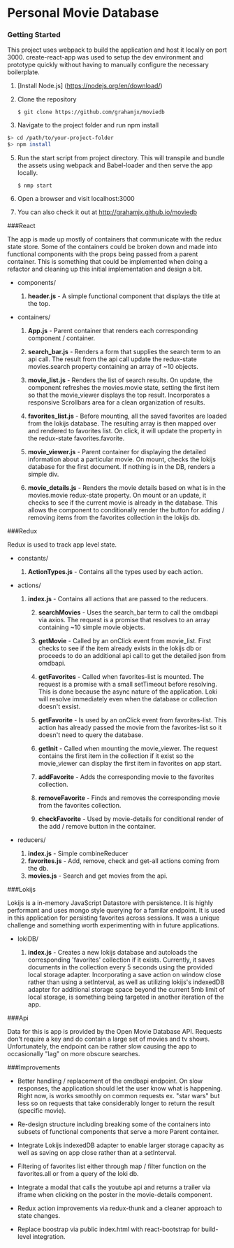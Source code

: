# Personal Movie Database

### Getting Started

This project uses webpack to build the application and host it locally on port 3000.
create-react-app was used to setup the dev environment and prototype quickly without having to manually
configure the necessary boilerplate.

1. [Install Node.js] (https://nodejs.org/en/download/)
2. Clone the repository

    `$ git clone https://github.com/grahamjx/moviedb`

3. Navigate to the project folder and run npm install

  ```bash
  $> cd /path/to/your-project-folder
  $> npm install
  ```

5. Run the start script from project directory. This will transpile and bundle the assets using webpack
   and Babel-loader and then serve the app locally.

    `$ nmp start`

6. Open a browser and visit localhost:3000

7. You can also check it out at http://grahamjx.github.io/moviedb

###React

The app is made up mostly of containers that communicate with the redux state store. Some of the containers could be broken down and made into functional components with the props being passed from a parent container. This is something that could be implemented when doing a refactor and cleaning up this initial implementation and design a bit.

* components/
  1. **header.js** - A simple functional component that displays the title at the top.

* containers/
  1. **App.js** - Parent container that renders each corresponding component / container.

  2. **search_bar.js** - Renders a form that supplies the search term to an api call. The result from the api call update the redux-state movies.search property containing an array of ~10 objects.

  3. **movie_list.js** - Renders the list of search results. On update, the component refreshes the movies.movie state, setting the first item so that the movie_viewer displays the top result. Incorporates a responsive Scrollbars area for a clean organization of results.

  4. **favorites_list.js** - Before mounting, all the saved favorites are loaded from the lokijs database. The resulting array is then mapped over and rendered to favorites list. On click, it will update the  property in the redux-state favorites.favorite.

  5. **movie_viewer.js** - Parent container for displaying the detailed information about a particular movie.
  On mount, checks the lokijs database for the first document. If nothing is in the DB, renders a simple div.

  6. **movie_details.js** - Renders the movie details based on what is in the movies.movie redux-state property. On mount or an update, it checks to see if the current movie is already in the database. This allows the component to conditionally render the button for adding / removing items from the favorites collection in the lokijs db.


###Redux

Redux is used to track app level state.

* constants/
    1. **ActionTypes.js** - Contains all the types used by each action.

* actions/
    1. **index.js** - Contains all actions that are passed to the reducers.

        2. **searchMovies** - Uses the search_bar term to call the omdbapi via axios. The request is a promise that resolves to an array containing ~10 simple movie objects.

        3. **getMovie** - Called by an onClick event from movie_list. First checks to see if the item already exists in the lokijs db or proceeds to do an additional api call to get the detailed json from omdbapi.

        4. **getFavorites** - Called when favorites-list is mounted. The request is a promise with a small setTimeout before resolving. This is done because the async nature of the application. Loki will resolve immediately even when the database or collection doesn't exsist.

        5. **getFavorite** - Is used by an onClick event from favorites-list. This action has already passed the movie from the favorites-list so it doesn't need to query the database.

        6. **getInit** - Called when mounting the movie_viewer. The request contains the first item in the collection if it exist so the movie_viewer can display the first item in favorites on app start.

        7. **addFavorite** - Adds the corresponding movie to the favorites collection.

        8. **removeFavorite** - Finds and removes the corresponding movie from the favorites collection.

        9. **checkFavorite** - Used by movie-details for conditional render of the add / remove button in the container.   

* reducers/
  1. **index.js** - Simple combineReducer
  2. **favorites.js** - Add, remove, check and get-all actions coming from the db.
  3. **movies.js** - Search and get movies from the api.
  
###Lokijs

Lokijs is a in-memory JavaScript Datastore with persistence. It is highly performant and uses mongo style querying for a familar endpoint. It is used in this application for persisting favorites across sessions. It was a unique challenge and something worth experimenting with in future applications.

* lokiDB/

    1. **index.js** - Creates a new lokijs database and autoloads the corresponding 'favorites' collection if it exists. Currently, it saves documents in the collection every 5 seconds using the provided local storage adapter. Incorporating a save action on window close rather than using a setInterval, as well as utilizing lokijs's indexedDB adapter for additional storage space beyond the current 5mb limit of local storage, is something being targeted in another iteration of the app.


###Api

Data for this is app is provided by the Open Movie Database API. Requests don't require a key and do contain a large set of movies and tv shows. Unfortunately, the endpoint can be rather slow causing the app to occasionally "lag" on more obscure searches.

###Improvements

* Better handling / replacement of the omdbapi endpoint. On slow responses, the application should let the user know what is happening. Right now, is works smoothly on common requests ex. "star wars" but less so on requests that take considerably longer to return the result (specific movie).

* Re-design structure including breaking some of the containers into subsets of functional components that serve a more Parent container.

* Integrate Lokijs indexedDB adapter to enable larger storage capacity as well as saving on app close rather than at a setInterval.

* Filtering of favorites list either through map / filter function on the favorites.all or from a query of the loki db.

* Integrate a modal that calls the youtube api and returns a trailer via iframe when clicking on the poster in the movie-details component.

* Redux action improvements via redux-thunk and a cleaner approach to state changes.

* Replace boostrap via public index.html with react-bootstrap for build-level integration.
